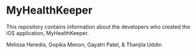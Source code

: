 # MyHealthKeeper
This repository contains information about the developers who created the iOS application, MyHealthKeeper.

Melissa Heredia, Gopika Menon, Gayatri Patel, & Thanjila Uddin
